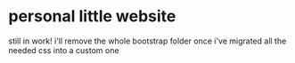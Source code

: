 # personal little website
still in work!
i'll remove the whole bootstrap folder once i've migrated all the needed css into a custom one
